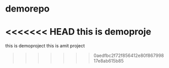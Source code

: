 # demorepo
<<<<<<< HEAD
this is demoproje
=======
this is demoproject
this is amit project
>>>>>>> 0aedfbc2f72f856412e80f86799817e8ab615b85
